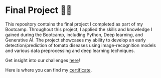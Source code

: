 # Final Project 🎉🎉
This repository contains the final project I completed as part of my Bootcamp. Throughout this project, I applied the skills and knowledge I gained during the Bootcamp, including Python, Deep learning, and Generative AI. The project showcases my ability to develop an early detection/prediction of tomato diseases using image-recognition models and various data preprocessing and deep learning techniques.


Get insight into our challenges [here](<datascience_bootcamp_Final_project/Final project/Dr.-Greenthumb-Decoding-Nature-s-Needs>)!


Here is where you can find my [certificate](<https://www.linkedin.com/feed/update/urn:li:activity:7199749410291884032/>).
